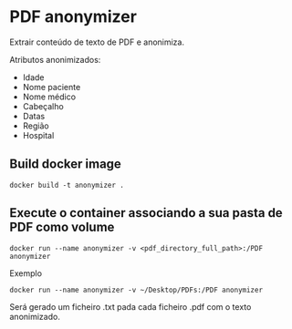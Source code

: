 # PDF anonymizer 
Extrair conteúdo de texto de PDF e anonimiza. 

Atributos anonimizados:

* Idade
* Nome paciente
* Nome médico
* Cabeçalho
* Datas
* Região
* Hospital

## Build docker image
```
docker build -t anonymizer .
```

## Execute o container associando a sua pasta de PDF como volume
```
docker run --name anonymizer -v <pdf_directory_full_path>:/PDF anonymizer
```

Exemplo
```
docker run --name anonymizer -v ~/Desktop/PDFs:/PDF anonymizer
```


Será gerado um ficheiro .txt pada cada ficheiro .pdf com o texto anonimizado.